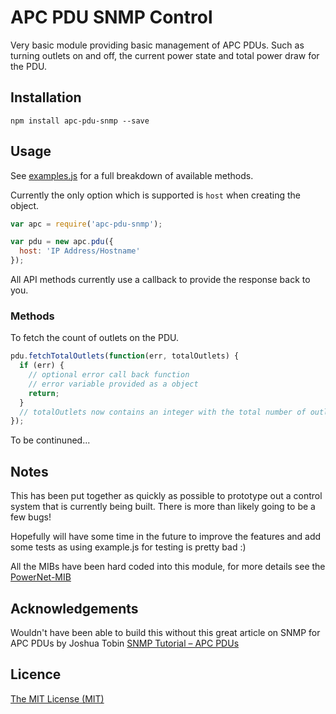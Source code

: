 # APC PDU SNMP Control

Very basic module providing basic management of APC PDUs. Such as turning outlets on and off, the current power state and total power draw for the PDU.

## Installation

```
npm install apc-pdu-snmp --save
```

  
## Usage

See [examples.js](https://github.com/phillipsnick/apc-pdu-snmp/blob/master/example.js) for a full breakdown of available methods.

Currently the only option which is supported is `host` when creating the object.
 
```javascript
var apc = require('apc-pdu-snmp');

var pdu = new apc.pdu({
  host: 'IP Address/Hostname'
});
```

All API methods currently use a callback to provide the response back to you.


### Methods

To fetch the count of outlets on the PDU.

```javascript
pdu.fetchTotalOutlets(function(err, totalOutlets) {
  if (err) {
    // optional error call back function
    // error variable provided as a object
    return;
  }
  // totalOutlets now contains an integer with the total number of outlets
});
```
  
To be continuned...

  
## Notes

This has been put together as quickly as possible to prototype out a control system that is currently being built. There is more than likely going to be a few bugs!

Hopefully will have some time in the future to improve the features and add some tests as using example.js for testing is pretty bad :)

All the MIBs have been hard coded into this module, for more details see the [PowerNet-MIB](ftp://ftp.apc.com/apc/public/software/pnetmib/mib/411/powernet411.mib)


## Acknowledgements

Wouldn't have been able to build this without this great article on SNMP for APC PDUs by Joshua Tobin [SNMP Tutorial – APC PDUs](http://tobinsramblings.wordpress.com/2011/05/03/snmp-tutorial-apc-pdus/)

## Licence

[The MIT License (MIT)](https://github.com/phillipsnick/apc-pdu-snmp/blob/master/LICENCE)
